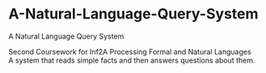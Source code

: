 # A-Natural-Language-Query-System
A Natural Language Query System

Second Coursework for Inf2A Processing Formal and Natural Languages  
A system that reads simple facts and then answers questions about them.
